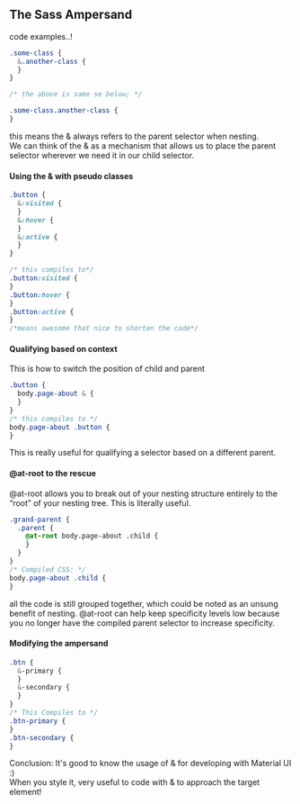 ## The Sass Ampersand

code examples..!

```css
.some-class {
  &.another-class {
  }
}

/* the above is same se below; */

.some-class.another-class {
}
```

this means the & always refers to the parent selector when nesting.  
 We can think of the & as a mechanism that allows us to place the parent selector wherever we need it in our child selector.

#### <strong>Using the & with pseudo classes</strong>

```css
.button {
  &:visited {
  }
  &:hover {
  }
  &:active {
  }
}

/* this compiles to*/
.button:visited {
}
.button:hover {
}
.button:active {
}
/*means awesome that nice to shorten the code*/
```

#### <strong>Qualifying based on context</strong>

This is how to switch the position of child and parent

```css
.button {
  body.page-about & {
  }
}
/* this compiles to */
body.page-about .button {
}
```

This is really useful for qualifying a selector based on a different parent.

#### <strong>@at-root to the rescue</strong>

@at-root allows you to break out of your nesting structure entirely to the “root” of your nesting tree.
This is literally useful.

```css
.grand-parent {
  .parent {
    @at-root body.page-about .child {
    }
  }
}
/* Compiled CSS: */
body.page-about .child {
}
```

all the code is still grouped together, which could be noted as an unsung benefit of nesting. @at-root can help keep specificity levels low because you no longer have the compiled parent selector to increase specificity.

#### <strong>Modifying the ampersand</strong>

```css
.btn {
  &-primary {
  }
  &-secondary {
  }
}
/* This Compiles to */
.btn-primary {
}
.btn-secondary {
}
```

Conclusion: It's good to know the usage of & for developing with Material UI :)  
When you style it, very useful to code with & to approach the target element!
